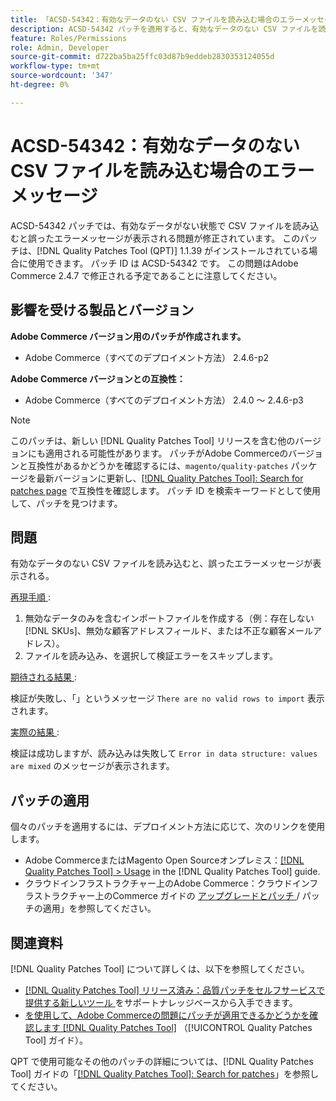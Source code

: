 ```yaml
---
title: 「ACSD-54342：有効なデータのない CSV ファイルを読み込む場合のエラーメッセージ」
description: ACSD-54342 パッチを適用すると、有効なデータのない CSV ファイルを読み込む際に誤ったエラーメッセージが発生するAdobe Commerceの問題を修正できます。
feature: Roles/Permissions
role: Admin, Developer
source-git-commit: d722ba5ba25ffc03d87b9eddeb2830353124055d
workflow-type: tm+mt
source-wordcount: '347'
ht-degree: 0%

---
```


# ACSD-54342：有効なデータのない CSV ファイルを読み込む場合のエラーメッセージ

ACSD-54342 パッチでは、有効なデータがない状態で CSV ファイルを読み込むと誤ったエラーメッセージが表示される問題が修正されています。 このパッチは、[!DNL Quality Patches Tool (QPT)] 1.1.39 がインストールされている場合に使用できます。 パッチ ID は ACSD-54342 です。 この問題はAdobe Commerce 2.4.7 で修正される予定であることに注意してください。

## 影響を受ける製品とバージョン

**Adobe Commerce バージョン用のパッチが作成されます。**

* Adobe Commerce（すべてのデプロイメント方法） 2.4.6-p2

**Adobe Commerce バージョンとの互換性：**

* Adobe Commerce（すべてのデプロイメント方法） 2.4.0 ～ 2.4.6-p3

>[!NOTE]
>
>このパッチは、新しい [!DNL Quality Patches Tool] リリースを含む他のバージョンにも適用される可能性があります。 パッチがAdobe Commerceのバージョンと互換性があるかどうかを確認するには、`magento/quality-patches` パッケージを最新バージョンに更新し、[[!DNL Quality Patches Tool]: Search for patches page](https://experienceleague.adobe.com/tools/commerce-quality-patches/index.html) で互換性を確認します。 パッチ ID を検索キーワードとして使用して、パッチを見つけます。

## 問題

有効なデータのない CSV ファイルを読み込むと、誤ったエラーメッセージが表示される。

<u> 再現手順 </u>:

1. 無効なデータのみを含むインポートファイルを作成する（例：存在しない [!DNL SKUs]、無効な顧客アドレスフィールド、または不正な顧客メールアドレス）。
1. ファイルを読み込み、を選択して検証エラーをスキップします。

<u> 期待される結果 </u>:

検証が失敗し、「」というメッセージ `There are no valid rows to import` 表示されます。

<u> 実際の結果 </u>:

検証は成功しますが、読み込みは失敗して `Error in data structure: values are mixed` のメッセージが表示されます。

## パッチの適用

個々のパッチを適用するには、デプロイメント方法に応じて、次のリンクを使用します。

* Adobe CommerceまたはMagento Open Sourceオンプレミス：[[!DNL Quality Patches Tool] > Usage](https://experienceleague.adobe.com/docs/commerce-operations/tools/quality-patches-tool/usage.html) in the [!DNL Quality Patches Tool] guide.
* クラウドインフラストラクチャー上のAdobe Commerce：クラウドインフラストラクチャー上のCommerce ガイドの [ アップグレードとパッチ ](https://experienceleague.adobe.com/docs/commerce-cloud-service/user-guide/develop/upgrade/apply-patches.html)/ パッチの適用」を参照してください。

## 関連資料

[!DNL Quality Patches Tool] について詳しくは、以下を参照してください。

* [[!DNL Quality Patches Tool]  リリース済み：品質パッチをセルフサービスで提供する新しいツール ](https://experienceleague.adobe.com/en/docs/commerce-knowledge-base/kb/announcements/commerce-announcements/magento-quality-patches-released-new-tool-to-self-serve-quality-patches) をサポートナレッジベースから入手できます。
* [ を使用して、Adobe Commerceの問題にパッチが適用できるかどうかを確認します  [!DNL Quality Patches Tool]](/help/tools/quality-patches-tool/patches-available-in-qpt/check-patch-for-magento-issue-with-magento-quality-patches.md) （[!UICONTROL Quality Patches Tool] ガイド）。


QPT で使用可能なその他のパッチの詳細については、[!DNL Quality Patches Tool] ガイドの「[[!DNL Quality Patches Tool]: Search for patches](https://experienceleague.adobe.com/tools/commerce-quality-patches/index.html)」を参照してください。
